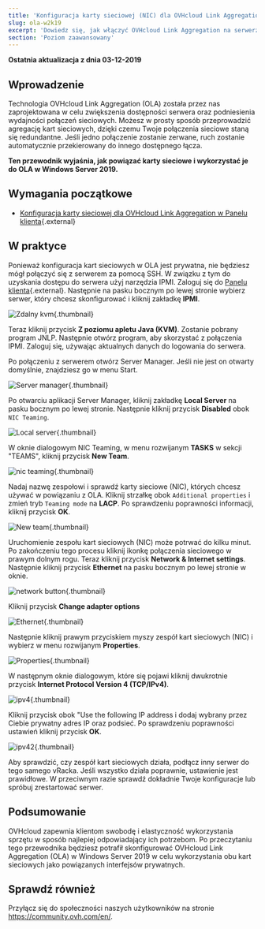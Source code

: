```yaml
---
title: 'Konfiguracja karty sieciowej (NIC) dla OVHcloud Link Aggregation w Windows Server 2019'
slug: ola-w2k19
excerpt: 'Dowiedz się, jak włączyć OVHcloud Link Aggregation na serwerze Windows Server 2019'
section: 'Poziom zaawansowany'
---
```


**Ostatnia aktualizacja z dnia 03-12-2019**

## Wprowadzenie

Technologia OVHcloud Link Aggregation (OLA) została przez nas zaprojektowana w celu zwiększenia dostępności serwera oraz podniesienia wydajności połączeń sieciowych. Możesz w prosty sposób przeprowadzić agregację kart sieciowych, dzięki czemu Twoje połączenia sieciowe staną się redundantne. Jeśli jedno połączenie zostanie zerwane, ruch zostanie automatycznie przekierowany do innego dostępnego łącza. 

**Ten przewodnik wyjaśnia, jak powiązać karty sieciowe i wykorzystać je do OLA w Windows Server 2019.**

## Wymagania początkowe

- [Konfiguracja karty sieciowej dla OVHcloud Link Aggregation w Panelu klienta](https://docs.ovh.com/pl/dedicated/ola-manager){.external}

## W praktyce

Ponieważ konfiguracja kart sieciowych w OLA jest prywatna, nie będziesz mógł połączyć się z serwerem za pomocą SSH. W związku z tym do uzyskania dostępu do serwera użyj narzędzia IPMI. Zaloguj się do [Panelu klienta](https://www.ovh.com/manager/){.external}.  Następnie na pasku bocznym po lewej stronie wybierz serwer, który chcesz skonfigurować i kliknij zakładkę **IPMI**.

![Zdalny kvm](images/remote_kvm.png){.thumbnail}

Teraz kliknij przycisk **Z poziomu apletu Java (KVM)**. Zostanie pobrany program JNLP. Następnie otwórz program, aby skorzystać z połączenia IPMI. Zaloguj się, używając aktualnych danych do logowania do serwera.

Po połączeniu z serwerem otwórz Server Manager. Jeśli nie jest on otwarty domyślnie, znajdziesz go w menu Start.

![Server manager](images/local_server.png){.thumbnail}

Po otwarciu aplikacji Server Manager, kliknij zakładkę **Local Server** na pasku bocznym po lewej stronie. Następnie kliknij przycisk **Disabled** obok `NIC Teaming`.

![Local server](images/server_manager.png){.thumbnail}

W oknie dialogowym NIC Teaming, w menu rozwijanym **TASKS** w sekcji "TEAMS", kliknij przycisk **New Team**.

![nic teaming](images/nic_teaming.png){.thumbnail}

Nadaj nazwę zespołowi i sprawdź karty sieciowe (NIC), których chcesz używać w powiązaniu z OLA. Kliknij strzałkę obok `Additional properties` i zmień tryb `Teaming mode` na **LACP**. Po sprawdzeniu poprawności informacji, kliknij przycisk **OK**.

![New team](images/new_team.png){.thumbnail}

Uruchomienie zespołu kart sieciowych (NIC) może potrwać do kilku minut. Po zakończeniu tego procesu kliknij ikonkę połączenia sieciowego w prawym dolnym rogu. Teraz kliknij przycisk **Network & Internet settings**. Następnie kliknij przycisk **Ethernet** na pasku bocznym po lewej stronie w oknie.

![network button](images/network_button.png){.thumbnail}

Kliknij przycisk **Change adapter options** 

![Ethernet](images/ethernet.png){.thumbnail}

Następnie kliknij prawym przyciskiem myszy zespół kart sieciowych (NIC) i wybierz w menu rozwijanym **Properties**.

![Properties](images/properties.png){.thumbnail}

W następnym oknie dialogowym, które się pojawi kliknij dwukrotnie przycisk **Internet Protocol Version 4 (TCP/IPv4)**.

![ipv4](images/ipv4.png){.thumbnail}

Kliknij przycisk obok "Use the following IP address i dodaj wybrany przez Ciebie prywatny adres IP oraz podsieć. Po sprawdzeniu poprawności ustawień kliknij przycisk **OK**. 

![ipv42](images/ipv42.png){.thumbnail}

Aby sprawdzić, czy zespół kart sieciowych działa, podłącz inny serwer do tego samego vRacka.  Jeśli wszystko działa poprawnie, ustawienie jest prawidłowe. W przeciwnym razie sprawdź dokładnie Twoje konfiguracje lub spróbuj zrestartować serwer.

## Podsumowanie

OVHcloud zapewnia klientom swobodę i elastyczność wykorzystania sprzętu w sposób najlepiej odpowiadający ich potrzebom. Po przeczytaniu tego przewodnika będziesz potrafił skonfigurować OVHcloud Link Aggregation (OLA) w Windows Server 2019 w celu wykorzystania obu kart sieciowych jako powiązanych interfejsów prywatnych.


## Sprawdź również

Przyłącz się do społeczności naszych użytkowników na stronie <https://community.ovh.com/en/>.